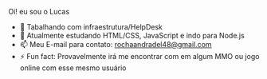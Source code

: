 Oi! eu sou o Lucas

- 🔭 Tabalhando com infraestrutura/HelpDesk
- 🌱 Atualmente estudando HTML/CSS, JavaScript e indo para Node.js
- 📫 Meu E-mail para contato: rochaandradel48@gmail.com
- ⚡ Fun fact: Provavelmente irá me encontrar com em algum MMO ou jogo online com esse mesmo usuário
